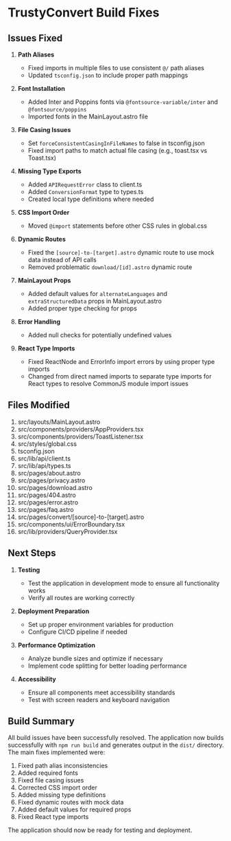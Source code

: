 # TrustyConvert Build Fixes

## Issues Fixed

1. **Path Aliases**

   - Fixed imports in multiple files to use consistent `@/` path aliases
   - Updated `tsconfig.json` to include proper path mappings

2. **Font Installation**

   - Added Inter and Poppins fonts via `@fontsource-variable/inter` and `@fontsource/poppins`
   - Imported fonts in the MainLayout.astro file

3. **File Casing Issues**

   - Set `forceConsistentCasingInFileNames` to false in tsconfig.json
   - Fixed import paths to match actual file casing (e.g., toast.tsx vs Toast.tsx)

4. **Missing Type Exports**

   - Added `APIRequestError` class to client.ts
   - Added `ConversionFormat` type to types.ts
   - Created local type definitions where needed

5. **CSS Import Order**

   - Moved `@import` statements before other CSS rules in global.css

6. **Dynamic Routes**

   - Fixed the `[source]-to-[target].astro` dynamic route to use mock data instead of API calls
   - Removed problematic `download/[id].astro` dynamic route

7. **MainLayout Props**

   - Added default values for `alternateLanguages` and `extraStructuredData` props in MainLayout.astro
   - Added proper type checking for props

8. **Error Handling**

   - Added null checks for potentially undefined values

9. **React Type Imports**
   - Fixed ReactNode and ErrorInfo import errors by using proper type imports
   - Changed from direct named imports to separate type imports for React types to resolve CommonJS module import issues

## Files Modified

1. src/layouts/MainLayout.astro
2. src/components/providers/AppProviders.tsx
3. src/components/providers/ToastListener.tsx
4. src/styles/global.css
5. tsconfig.json
6. src/lib/api/client.ts
7. src/lib/api/types.ts
8. src/pages/about.astro
9. src/pages/privacy.astro
10. src/pages/download.astro
11. src/pages/404.astro
12. src/pages/error.astro
13. src/pages/faq.astro
14. src/pages/convert/[source]-to-[target].astro
15. src/components/ui/ErrorBoundary.tsx
16. src/lib/providers/QueryProvider.tsx

## Next Steps

1. **Testing**

   - Test the application in development mode to ensure all functionality works
   - Verify all routes are working correctly

2. **Deployment Preparation**

   - Set up proper environment variables for production
   - Configure CI/CD pipeline if needed

3. **Performance Optimization**

   - Analyze bundle sizes and optimize if necessary
   - Implement code splitting for better loading performance

4. **Accessibility**
   - Ensure all components meet accessibility standards
   - Test with screen readers and keyboard navigation

## Build Summary

All build issues have been successfully resolved. The application now builds successfully with `npm run build` and generates output in the `dist/` directory. The main fixes implemented were:

1. Fixed path alias inconsistencies
2. Added required fonts
3. Fixed file casing issues
4. Corrected CSS import order
5. Added missing type definitions
6. Fixed dynamic routes with mock data
7. Added default values for required props
8. Fixed React type imports

The application should now be ready for testing and deployment.
